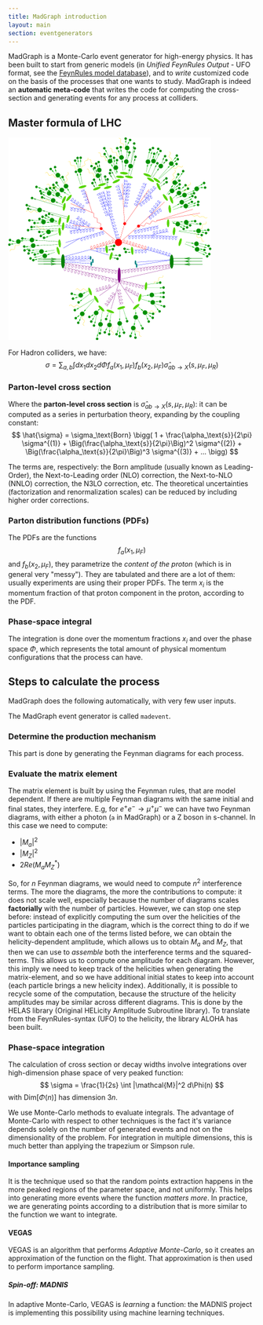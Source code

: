 ```yaml
---
title: MadGraph introduction
layout: main
section: eventgenerators 
---
```


MadGraph is a Monte-Carlo event generator for high-energy physics.
It has been built to start from generic models (in *Unified FeynRules Output* - UFO format, see the [FeynRules model database](https://cp3.irmp.ucl.ac.be/projects/feynrules/wiki/ModelDatabaseMainPage)), and to *write* customized code on the basis of the processes that one wants to study.
MadGraph is indeed an **automatic meta-code** that writes the code for computing the cross-section and generating events for any process at colliders.

## Master formula of LHC

![LHC event](./assets/event.png)

For Hadron colliders, we have:
$$
\sigma = \sum_{a,b} \int dx_1 dx_2 d\Phi f_a(x_1, \mu_F) f_b(x_2, \mu_F) \hat{\sigma}_{ab \to X}(s, \mu_F, \mu_R)
$$

### Parton-level cross section
Where the **parton-level cross section** is $\hat{\sigma}_{ab \to X}(s, \mu_F, \mu_R)$: it can be computed as a series in perturbation theory, expanding by the coupling constant:
$$
\hat{\sigma} = \sigma_\text{Born} \bigg( 1 + \frac{\alpha_\text{s}}{2\pi} \sigma^{(1)} + \Big(\frac{\alpha_\text{s}}{2\pi}\Big)^2 \sigma^{(2)} + \Big(\frac{\alpha_\text{s}}{2\pi}\Big)^3 \sigma^{(3)} + ... \bigg)
$$

The terms are, respectively: the Born amplitude (usually known as Leading-Order), the Next-to-Leading order (NLO) correction, the Next-to-NLO (NNLO) correction, the N3LO correction, etc.
The theoretical uncertainties (factorization and renormalization scales) can be reduced by including higher order corrections.

### Parton distribution functions (PDFs)
The PDFs are the functions $$f_a(x_1, \mu_F)$$ and $f_b(x_2, \mu_F)$, they parametrize the *content of the proton* (which is in general very "messy").
They are tabulated and there are a lot of them: usually experiments are using their proper PDFs.
The term $x_i$ is the momentum fraction of that proton component in the proton, according to the PDF.

### Phase-space integral
The integration is done over the momentum fractions $x_i$ and over the phase space $\Phi$, which represents the total amount of physical momentum configurations that the process can have.

## Steps to calculate the process
MadGraph does the following automatically, with very few user inputs.

The MadGraph event generator is called `madevent`.

### Determine the production mechanism
This part is done by generating the Feynman diagrams for each process.

### Evaluate the matrix element
The matrix element is built by using the Feynman rules, that are model dependent.
If there are multiple Feynman diagrams with the same initial and final states, they interfere.
E.g, for $e^+ e^- \to \mu^+ \mu^-$ we can have two Feynman diagrams, with either a photon (`a` in MadGraph) or a Z boson in s-channel.
In this case we need to compute:
- $\lvert M_{a} \rvert ^2$
- $\lvert M_{Z} \rvert ^2$
- $2 Re(M_a M_Z^\ast)$

So, for $n$ Feynman diagrams, we would need to compute $n^2$ interference terms.
The more the diagrams, the more the contributions to compute: it does not scale well, especially because the number of diagrams scales **factorially** with the number of particles.
However, we can stop one step before: instead of explicitly computing the sum over the helicities of the particles participating in the diagram, which is the correct thing to do if we want to obtain each one of the terms listed before, we can obtain the helicity-dependent amplitude, which allows us to obtain $M_a$ and $M_Z$, that then we can use to *assemble* both the interference terms and the squared-terms.
This allows us to compute one amplitude for each diagram.
However, this imply we need to keep track of the helicities when generating the matrix-element, and so we have additional initial states to keep into account (each particle brings a new helicity index).
Additionally, it is possible to recycle some of the computation, because the structure of the helicity amplitudes may be similar across different diagrams.
This is done by the HELAS library (Original HELicity Amplitude Subroutine library).
To translate from the FeynRules-syntax (UFO) to the helicity, the library ALOHA has been built.

### Phase-space integration
The calculation of cross section or decay widths involve integrations over high-dimension phase space of very peaked function:
$$
\sigma = \frac{1}{2s} \int |\mathcal{M}|^2 d\Phi(n)
$$
with $\text{Dim}[\Phi(n)]$ has dimension $3n$.

We use Monte-Carlo methods to evaluate integrals.
The advantage of Monte-Carlo with respect to other techniques is the fact it's variance depends solely on the number of generated events and not on the dimensionality of the problem.
For integration in multiple dimensions, this is much better than applying the trapezium or Simpson rule.

#### Importance sampling
It is the technique used so that the random points extraction happens in the more peaked regions of the parameter space, and not uniformly.
This helps into generating more events where the function *matters more*.
In practice, we are generating points according to a distribution that is more similar to the function we want to integrate.

#### VEGAS
VEGAS is an algorithm that performs *Adaptive Monte-Carlo*, so it creates an approximation of the function on the flight.
That approximation is then used to perform importance sampling.

##### Spin-off: MADNIS
In adaptive Monte-Carlo, VEGAS is *learning* a function: the MADNIS project is implementing this possibility using machine learning techniques.
